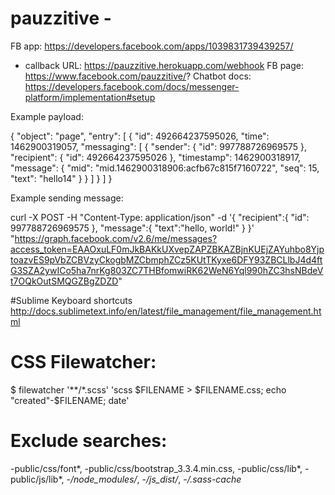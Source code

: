 # pauzzitive - 

FB app: https://developers.facebook.com/apps/1039831739439257/
* callback URL: https://pauzzitive.herokuapp.com/webhook
FB page: https://www.facebook.com/pauzzitive/?
Chatbot docs: https://developers.facebook.com/docs/messenger-platform/implementation#setup

Example payload:

{
  "object": "page",
  "entry": [
    {
      "id": 492664237595026,
      "time": 1462900319057,
      "messaging": [
        {
          "sender": {
            "id": 997788726969575
          },
          "recipient": {
            "id": 492664237595026
          },
          "timestamp": 1462900318917,
          "message": {
            "mid": "mid.1462900318906:acfb67c815f7160722",
            "seq": 15,
            "text": "hello14"
          }
        }
      ]
    }
  ]
}

Example sending message:

curl -X POST -H "Content-Type: application/json" -d '{
    "recipient":{
        "id": 997788726969575
    }, 
    "message":{
        "text":"hello, world!"
    }
}' "https://graph.facebook.com/v2.6/me/messages?access_token=EAAOxuLF0mJkBAKkUXvepZAPZBKAZBjnKUEjZAYuhbo8YjptoazvES9pVbZCBVzyCkogbMZCbmphZCz5KUtTKyxe6DFY93ZBCLlbJ4d4ftG3SZA2ywICo5ha7nrKg803ZC7THBfomwiRK62WeN6Yql990hZC3hsNBdeVt7OQkOutSMQGZBgZDZD"

#Sublime Keyboard shortcuts
http://docs.sublimetext.info/en/latest/file_management/file_management.html

# CSS Filewatcher:
$ filewatcher '**/*.scss' 'scss $FILENAME > $FILENAME.css; echo "created"-$FILENAME; date'

# Exclude searches:
-public/css/font*, -public/css/bootstrap_3.3.4.min.css, -public/css/lib*, -public/js/lib*, -*/node_modules/*, -*/js_dist/*, -*/.sass-cache*
